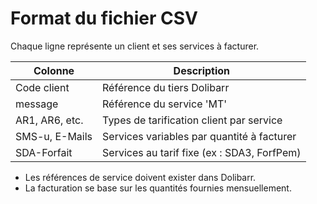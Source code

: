 # Format du fichier CSV

Chaque ligne représente un client et ses services à facturer.

| Colonne         | Description                                      |
|-----------------|--------------------------------------------------|
| Code client     | Référence du tiers Dolibarr                      |
| message         | Référence du service 'MT'                        |
| AR1, AR6, etc.  | Types de tarification client par service         |
| SMS-u, E-Mails  | Services variables par quantité à facturer       |
| SDA-Forfait     | Services au tarif fixe (ex : SDA3, ForfPem)      |

- Les références de service doivent exister dans Dolibarr.
- La facturation se base sur les quantités fournies mensuellement.
